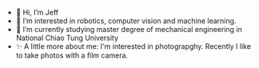 - 👋 Hi, I’m Jeff
- 👀 I’m interested in robotics, computer vision and machine learning.
- 🌱 I’m currently studying master degree of mechanical engineering in National Chiao Tung University
- ✨ A little more about me: I'm interested in photograpghy. Recently I like to take photos with a film camera. 
<!---
yvezz10/yvezz10 is a ✨ special ✨ repository because its `README.md` (this file) appears on your GitHub profile.
You can click the Preview link to take a look at your changes.
--->
